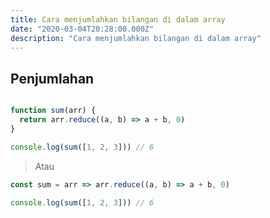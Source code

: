 ```yaml
---
title: Cara menjumlahkan bilangan di dalam array
date: "2020-03-04T20:28:00.000Z"
description: "Cara menjumlahkan bilangan di dalam array"
---
```


## Penjumlahan

```javascript

function sum(arr) {
  return arr.reduce((a, b) => a + b, 0)
} 

console.log(sum([1, 2, 3])) // 6

```

> Atau

```javascript
const sum = arr => arr.reduce((a, b) => a + b, 0)

console.log(sum([1, 2, 3])) // 6
```
